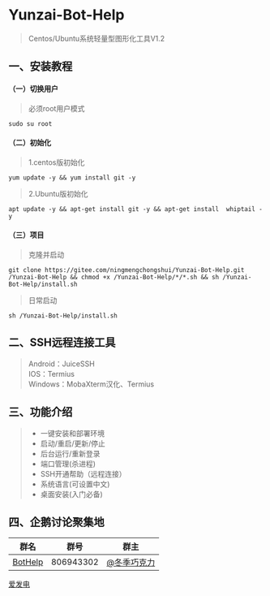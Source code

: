 # Yunzai-Bot-Help   
>Centos/Ubuntu系统轻量型图形化工具V1.2    
## 一、安装教程
#### （一）切换用户
>必须root用户模式
```
sudo su root      
```
#### （二）初始化
>1.centos版初始化
```
yum update -y && yum install git -y    
```
>2.Ubuntu版初始化   
```
apt update -y && apt-get install git -y && apt-get install  whiptail -y
``` 
#### （三）项目
>克隆并启动
```
git clone https://gitee.com/ningmengchongshui/Yunzai-Bot-Help.git  /Yunzai-Bot-Help && chmod +x /Yunzai-Bot-Help/*/*.sh && sh /Yunzai-Bot-Help/install.sh
```
>日常启动
```
sh /Yunzai-Bot-Help/install.sh
```

## 二、SSH远程连接工具    
> Android：JuiceSSH         
> IOS：Termius     
> Windows：MobaXterm汉化、Termius    

## 三、功能介绍    
> * 一键安装和部署环境     
> * 启动/重启/更新/停止
> * 后台运行/重新登录  
> * 端口管理(杀进程)    
> * SSH开通帮助（远程连接）   
> * 系统语言(可设置中文)   
> * 桌面安装(入门必备)      

## 四、企鹅讨论聚集地      
群名  | 群号  |  群主 
------------- | -------------  | -------------    
| [BotHelp](https://afdian.net/a/WinterChocolates) | 806943302 | [@冬季巧克力](https://gitee.com/djqkl_znje) | 
 
[爱发电](https://afdian.net/a/WinterChocolates)    
